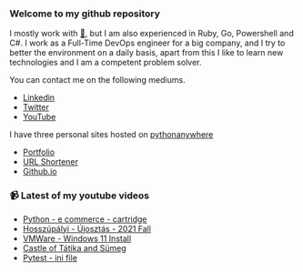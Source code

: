 ### Welcome to my github repository

I mostly work with [:snake:](https://www.python.org/), but I am also experienced in Ruby, Go, Powershell and C#. I work as a Full-Time DevOps engineer for a big company, and I try to better the environment on a daily basis, apart from this I like to learn new technologies and I am a competent problem solver.

You can contact me on the following mediums.
- [Linkedin](https://www.linkedin.com/in/r3ap3rpy)
- [Twitter](https://twitter.com/r3ap3rpy)
- [YouTube](https://www.youtube.com/channel/UC1qkMXH8d2I9DDAtBSeEHqg)

I have three personal sites hosted on [pythonanywhere](https://www.pythonanywhere.com/)
- [Portfolio](http://r3ap3rpy.pythonanywhere.com/)
- [URL Shortener](http://shortenpy.pythonanywhere.com/)
- [Github.io](https://r3ap3rpy.github.io/)

### :video_camera: Latest of my youtube videos
<!-- YOUTUBE:START -->
- [Python - e commerce - cartridge](https://www.youtube.com/watch?v=_fc4e9w_md8)
- [Hosszúpályi - Újosztás - 2021 Fall](https://www.youtube.com/watch?v=iZvv6L0GDOU)
- [VMWare - Windows 11 Install](https://www.youtube.com/watch?v=5z6hSOF6Ec8)
- [Castle of Tátika and Sümeg](https://www.youtube.com/watch?v=F24fBaufff8)
- [Pytest - ini file](https://www.youtube.com/watch?v=PkbZKC2DGqE)
<!-- YOUTUBE:END -->

